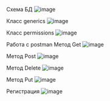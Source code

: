 Схема БД
![image](https://github.com/user-attachments/assets/b1cc772e-d285-4e47-8c71-931580fa6a73)

Класс generics 
![image](https://github.com/user-attachments/assets/10b07882-114b-4ccc-a949-2e6dd10e28bb)

Класс permissions 
![image](https://github.com/user-attachments/assets/2b4821ea-c571-4657-b812-aee0eb4b07b9)

Работа с postman 
Метод Get
![image](https://github.com/user-attachments/assets/82aae4d8-ec06-4919-b9d5-47793a88b018)

Метод Post
![image](https://github.com/user-attachments/assets/9b208ba0-5000-4ef3-bd22-07a53a011f9c)

Метод Delete
![image](https://github.com/user-attachments/assets/32f418f3-60c8-446f-9ab4-5afa04f49dc0)

Метод Put
![image](https://github.com/user-attachments/assets/cd7161f2-5bb4-4b19-9af8-767efedc955a)

Регистрация 
![image](https://github.com/user-attachments/assets/3350ba65-d814-4523-ad25-793eb08a2bc4)
